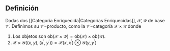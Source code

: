
## Definición

Dadas dos [[Categoría Enriquecida|Categorías Enriquecidas]], $\mathcal{X}, \mathcal{Y}$ de base $\mathcal{V}$. Definimos su $\mathcal{V}-$producto, como la $\mathcal{V}-$categoría $\mathcal{X}\times \mathcal{Y}$ donde
1. Los objetos son $\text{ob}(\mathcal{X}\times \mathcal{Y})= \text{ob}(\mathcal{X})\times \text{ob}(\mathcal{Y})$.
2. $\mathcal{X}\times \mathcal{Y}((x,y),(x^{\prime},y^{\prime}))=\mathcal{X}(x, x^{\prime})\otimes \mathcal{Y}(y, y^{\prime})$
